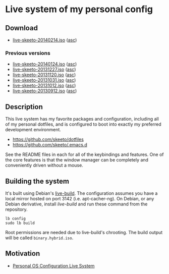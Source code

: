 # Live system of my personal config

## Download

 * [live-skeeto-20140214.iso](http://nullprogram.s3.amazonaws.com/iso/live-skeeto-20140214.iso)
   ([asc](http://nullprogram.s3.amazonaws.com/iso/live-skeeto-20140214.iso.asc))

### Previous versions

 * [live-skeeto-20140124.iso](http://nullprogram.s3.amazonaws.com/iso/live-skeeto-20140124.iso)
   ([asc](http://nullprogram.s3.amazonaws.com/iso/live-skeeto-20140124.iso.asc))
 * [live-skeeto-20131227.iso](http://nullprogram.s3.amazonaws.com/iso/live-skeeto-20131227.iso)
   ([asc](http://nullprogram.s3.amazonaws.com/iso/live-skeeto-20131227.iso.asc))
 * [live-skeeto-20131120.iso](http://nullprogram.s3.amazonaws.com/iso/live-skeeto-20131120.iso)
   ([asc](http://nullprogram.s3.amazonaws.com/iso/live-skeeto-20131120.iso.asc))
 * [live-skeeto-20131031.iso](http://nullprogram.s3.amazonaws.com/iso/live-skeeto-20131031.iso)
   ([asc](http://nullprogram.s3.amazonaws.com/iso/live-skeeto-20131031.iso.asc))
 * [live-skeeto-20131012.iso](http://nullprogram.s3.amazonaws.com/iso/live-skeeto-20131012.iso)
   ([asc](http://nullprogram.s3.amazonaws.com/iso/live-skeeto-20131012.iso.asc))
 * [live-skeeto-20130912.iso](http://nullprogram.s3.amazonaws.com/iso/live-skeeto-20130912.iso)
   ([asc](http://nullprogram.s3.amazonaws.com/iso/live-skeeto-20130912.iso.asc))

## Description

This live system has my favorite packages and configuration, including
all of my personal dotfiles, and is configured to boot into exactly my
preferred development environment.

 * https://github.com/skeeto/dotfiles
 * https://github.com/skeeto/.emacs.d

See the README files in each for all of the keybindings and features.
One of the core features is that the window manager can be completely
and conveniently driven without a mouse.

## Building the system

It's built using Debian's [live-build](http://live.debian.net/). The
configuration assumes you have a local mirror hosted on port 3142
(i.e. apt-cacher-ng). On Debian, or any Debian derivative, install
*live-build* and run these command from the repository.

    lb config
    sudo lb build

Root permissions are needed due to live-build's chrooting. The build
output will be called `binary.hybrid.iso`.

## Motivation

 * [Personal OS Configuration Live System](http://nullprogram.com/blog/2013/06/17/)
